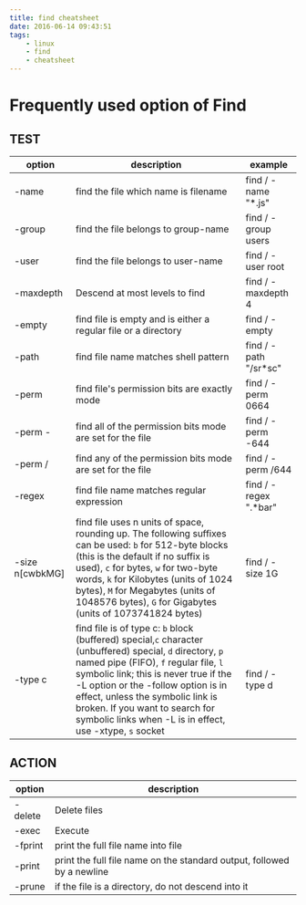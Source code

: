```yaml
---
title: find cheatsheet
date: 2016-06-14 09:43:51
tags:
    - linux
    - find
    - cheatsheet
---
```

# Frequently used option of Find

## TEST
|option|description|example|
|----|----|----|
|-name <filename>|find the file which name is filename|find / -name "*.js"|
|-group <group-name>|find the file belongs to group-name|find / -group users|
|-user <user-name>|find the file belongs to user-name|find / -user root|
|-maxdepth <level>|Descend at most levels to find|find / -maxdepth 4|
|-empty|find file is empty and is either a regular file or a directory|find / -empty|
|-path <pattern>|find file name matches shell pattern <pattern>|find / -path "/sr*sc"|
|-perm <mode>|find file's permission bits are exactly mode|find / -perm 0664|
|-perm -<mode>|find all of the permission bits mode are set for the file|find / -perm -644|
|-perm /<mode>|find any of the permission bits mode are set for the file|find / -perm /644|
|-regex <pattern>|find file name matches regular expression <pattern>|find / -regex ".*bar"|
|-size n[cwbkMG]|find file uses n units of space, rounding up.  The following suffixes can be used: `b` for 512-byte blocks (this is the default if no suffix  is used), `c` for bytes, `w` for two-byte words, `k` for Kilobytes (units of 1024 bytes), `M` for Megabytes (units of 1048576 bytes), `G` for Gigabytes (units of 1073741824 bytes)|find / -size 1G|
|-type c|find file is of type c: `b` block (buffered) special,`c` character (unbuffered) special, `d` directory, `p` named pipe (FIFO), `f` regular file, `l` symbolic link; this is never true if the -L option or the -follow option is in effect, unless the symbolic link is broken.  If you want to search for symbolic links when -L is in effect, use -xtype, `s` socket|find / -type d
## ACTION
|option|description|
|----|----|
|-delete|Delete files|
|-exec <commadn>|Execute <command>|
|-fprint <file>|print the full file name into file <file>|
|-print|print the full file name on the standard output, followed by a newline|
|-prune|if the file is a directory, do not descend into it|